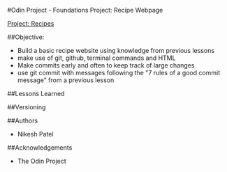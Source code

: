 #Odin Project - Foundations Project: Recipe Webpage

[Project: Recipes](https://www.theodinproject.com/lessons/foundations-recipes)

##Objective:
- Build a basic recipe website using knowledge from previous lessons
- make use of git, github, terminal commands and HTML
- Make commits early and often to keep track of large changes
- use git commit with messages following the "7 rules of a good commit message" from a previous lesson

##Lessons Learned

##Versioning

##Authors
- Nikesh Patel

##Acknowledgements
- The Odin Project